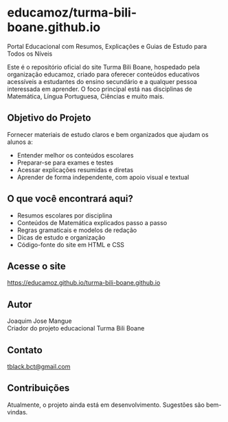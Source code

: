 # educamoz/turma-bili-boane.github.io

Portal Educacional com Resumos, Explicações e Guias de Estudo para Todos os Níveis

Este é o repositório oficial do site Turma Bili Boane, hospedado pela organização educamoz, criado para oferecer conteúdos educativos acessíveis a estudantes do ensino secundário e a qualquer pessoa interessada em aprender. O foco principal está nas disciplinas de Matemática, Língua Portuguesa, Ciências e muito mais.

## Objetivo do Projeto

Fornecer materiais de estudo claros e bem organizados que ajudam os alunos a:
- Entender melhor os conteúdos escolares
- Preparar-se para exames e testes
- Acessar explicações resumidas e diretas
- Aprender de forma independente, com apoio visual e textual

## O que você encontrará aqui?

- Resumos escolares por disciplina
- Conteúdos de Matemática explicados passo a passo
- Regras gramaticais e modelos de redação
- Dicas de estudo e organização
- Código-fonte do site em HTML e CSS

## Acesse o site

https://educamoz.github.io/turma-bili-boane.github.io

## Autor

Joaquim Jose Mangue  
Criador do projeto educacional Turma Bili Boane

## Contato

tblack.bct@gmail.com

## Contribuições

Atualmente, o projeto ainda está em desenvolvimento. Sugestões são bem-vindas.
